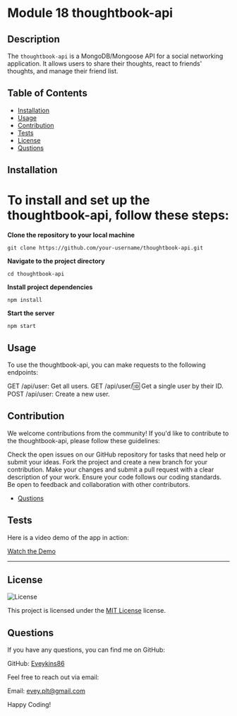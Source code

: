 # Module 18 thoughtbook-api

## Description

The `thoughtbook-api` is a MongoDB/Mongoose API for a social networking application. It allows users to share their thoughts, react to friends' thoughts, and manage their friend list.

## Table of Contents
- [Installation](#installation)
- [Usage](#usage)
- [Contribution](#contribution)
- [Tests](#tests)
- [License](#license)
- [Qustions](#qustions)


## Installation

# To install and set up the thoughtbook-api, follow these steps:

**Clone the repository to your local machine**

`git clone https://github.com/your-username/thoughtbook-api.git`

**Navigate to the project directory**

`cd thoughtbook-api`

**Install project dependencies**

`npm install`

**Start the server**

`npm start`


## Usage

To use the thoughtbook-api, you can make requests to the following endpoints:

GET /api/user: Get all users.
GET /api/user/:id: Get a single user by their ID.
POST /api/user: Create a new user.

## Contribution

We welcome contributions from the community! If you'd like to contribute to the thoughtbook-api, please follow these guidelines:

Check the open issues on our GitHub repository for tasks that need help or submit your ideas.
Fork the project and create a new branch for your contribution.
Make your changes and submit a pull request with a clear description of your work.
Ensure your code follows our coding standards.
Be open to feedback and collaboration with other contributors.

- [Qustions](#qustions)

## Tests
Here is a video demo of the app in action:

[Watch the Demo](https://drive.google.com/file/d/1JIgRX5YoJhPXflW2N9lSxvVNnnyoHcv2/view)

---

## License
![License](https://img.shields.io/badge/License-MIT-yellow.svg)

This project is licensed under the [MIT License](https://opensource.org/licenses/MIT) license.

## Questions
If you have any questions, you can find me on GitHub:

GitHub: [Eveykins86](https://github.com/Eveykins86)

Feel free to reach out via email:

Email: evey.plt@gmail.com

Happy Coding!